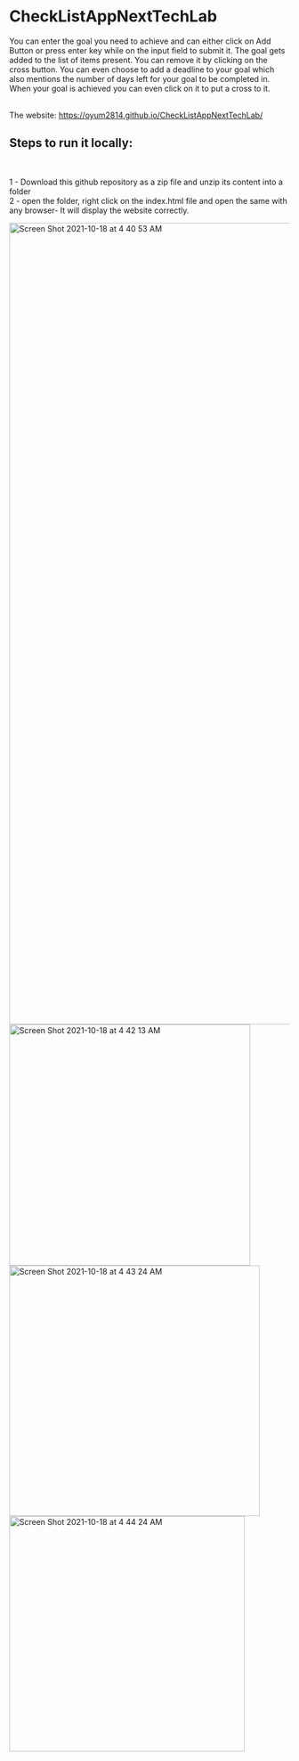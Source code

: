 # CheckListAppNextTechLab



You can enter the goal you need to achieve and can either click on Add Button or press enter key while on the input field to submit it. The goal gets added to the list of items present. You can remove it by clicking on the cross button. You can even choose to add a deadline to your goal which also mentions the number of days left for your goal to be completed in. When your goal is achieved you can even click on it to put a cross to it.<br/><br/>

The website: https://oyum2814.github.io/CheckListAppNextTechLab/

<h2>
  Steps to run it locally:
</h2>
<br/>
  
1 - Download this github repository as a zip file and unzip its content into a folder <br/>
2 - open the folder, right click on the index.html file and open the same with any browser- It will display the website correctly.

<img width="1440" alt="Screen Shot 2021-10-18 at 4 40 53 AM" src="https://user-images.githubusercontent.com/72745185/137648363-15849b4f-6a8e-4177-aa58-539f14f579f7.png">

<img width="433" alt="Screen Shot 2021-10-18 at 4 42 13 AM" src="https://user-images.githubusercontent.com/72745185/137648433-5081ba76-a843-4894-953d-9772c48fae9f.png">

<img width="450" alt="Screen Shot 2021-10-18 at 4 43 24 AM" src="https://user-images.githubusercontent.com/72745185/137648458-4326d98d-f64e-4b3a-a514-aec960223c44.png">

<img width="423" alt="Screen Shot 2021-10-18 at 4 44 24 AM" src="https://user-images.githubusercontent.com/72745185/137648485-b9ff147a-b09e-4ee8-a926-df92a10fd6e3.png">
